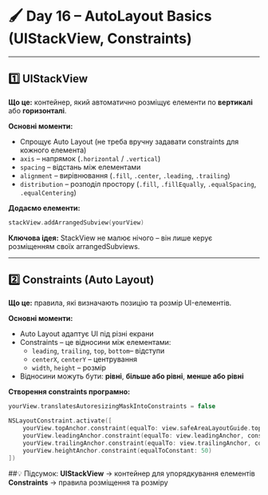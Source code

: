 # 🖌️ Day 16 – AutoLayout Basics (UIStackView, Constraints)

---

## 1️⃣ **UIStackView**
**Що це:** контейнер, який автоматично розміщує елементи по **вертикалі** або **горизонталі**.

**Основні моменти:**
- Спрощує Auto Layout (не треба вручну задавати constraints для кожного елемента)
- `axis` – напрямок (`.horizontal` / `.vertical`)
- `spacing` – відстань між елементами
- `alignment` – вирівнювання (`.fill`, `.center`, `.leading`, `.trailing`)
- `distribution` – розподіл простору (`.fill`, `.fillEqually`, `.equalSpacing`, `.equalCentering`)

**Додаємо елементи:**
```swift
stackView.addArrangedSubview(yourView)
```
**Ключова ідея:** StackView не малює нічого – він лише керує розміщенням своїх arrangedSubviews.

---

## 2️⃣ **Constraints (Auto Layout)**
**Що це:** правила, які визначають позицію та розмір UI-елементів.

**Основні моменти:**

- Auto Layout адаптує UI під різні екрани
- Constraints – це відносини між елементами:
    - `leading`, `trailing`, `top`, `bottom`– відступи
    - `centerX`, `centerY` – центрування
    - `width`, `height` – розмір
- Відносини можуть бути: **рівні**, **більше або рівні**, **менше або рівні**

**Створення constraints програмно:**
```swift
yourView.translatesAutoresizingMaskIntoConstraints = false

NSLayoutConstraint.activate([
    yourView.topAnchor.constraint(equalTo: view.safeAreaLayoutGuide.topAnchor, constant: 20),
    yourView.leadingAnchor.constraint(equalTo: view.leadingAnchor, constant: 16),
    yourView.trailingAnchor.constraint(equalTo: view.trailingAnchor, constant: -16),
    yourView.heightAnchor.constraint(equalToConstant: 50)
])
```
##💡 Підсумок:
**UIStackView** → контейнер для упорядкування елементів
**Constraints** → правила розміщення та розміру
